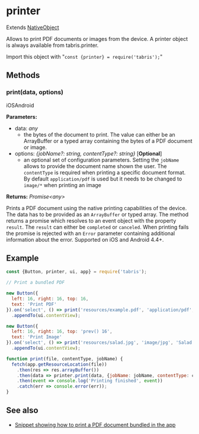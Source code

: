 ---
---
# printer

Extends [NativeObject](NativeObject.md)

Allows to print PDF documents or images from the device. A printer object is always available from tabris.printer.

Import this object with "`const {printer} = require('tabris');`"

## Methods

### print(data, options)
<p class="platforms"><span class="ios-tag" title="supported on iOS">iOS</span><span class="android-tag" title="supported on Android">Android</span></p>

**Parameters:** 

- data: *any*
  - the bytes of the document to print. The value can either be an ArrayBuffer or a typed array containing the bytes of a PDF document or image.
- options: *{jobName?: string, contentType?: string}* [**Optional**]
  - an optional set of configuration parameters. Setting the `jobName` allows to provide the document name shown the user. The `contentType` is required when printing a specific document format. By default `application/pdf` is used but it needs to be changed to `image/*` when printing an image

**Returns:** *Promise&lt;any&gt;*

Prints a PDF document using the native printing capabilities of the device. The data has to be provided as an `ArrayBuffer` or typed array. The method returns a promise which resolves to an event object with the property `result`. The `result` can either be `completed` or `canceled`. When printing fails the promise is rejected with an `Error` parameter containing additional information about the error. Supported on iOS and Android 4.4+.


## Example
```js
const {Button, printer, ui, app} = require('tabris');

// Print a bundled PDF

new Button({
  left: 16, right: 16, top: 16,
  text: 'Print PDF'
}).on('select', () => print('resources/example.pdf', 'application/pdf', 'Example PDF'))
  .appendTo(ui.contentView);

new Button({
  left: 16, right: 16, top: 'prev() 16',
  text: 'Print Image'
}).on('select', () => print('resources/salad.jpg', 'image/jpg', 'Salad image'))
  .appendTo(ui.contentView);

function print(file, contentType, jobName) {
  fetch(app.getResourceLocation(file))
    .then(res => res.arrayBuffer())
    .then(data => printer.print(data, {jobName: jobName, contentType: contentType}))
    .then(event => console.log('Printing finished', event))
    .catch(err => console.error(err));
}
```
## See also

- [Snippet showing how to print a PDF document bundled in the app](https://github.com/eclipsesource/tabris-js/tree/v2.8.0/snippets/printer.js)
